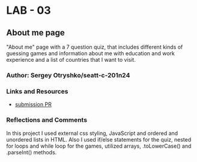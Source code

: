 # LAB - 03

## About me page

"About me" page with a 7 question quiz, that includes different kinds of guessing games and information about me with education and work experience and a list of countries that I want to visit.

### Author: Sergey Otryshko/seatt-c-201n24

### Links and Resources

* [submission PR](http://xyz.com)

### Reflections and Comments

  In this project I used external css styling, JavaScript and ordered and unordered lists in HTML. Also I used if/else statements for the quiz, nested for loops and while loop for the games, utilized arrays, .toLowerCase() and .parseInt() methods.
  